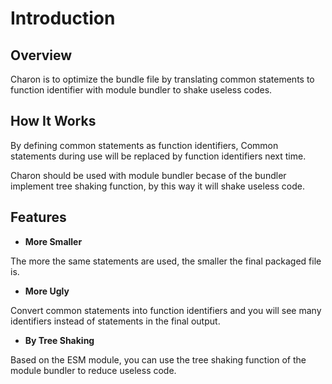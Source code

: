 # Introduction

## Overview

Charon is to optimize the bundle file by translating common statements to function identifier with module bundler to shake useless codes.

## How It Works

By defining common statements as function identifiers, Common statements during use will be replaced by function identifiers next time.

Charon should be used with module bundler becase of the bundler implement tree shaking function, by this way it will shake useless code.

## Features

- **More Smaller**

The more the same statements are used, the smaller the final packaged file is.

- **More Ugly**

Convert common statements into function identifiers and you will see many identifiers instead of statements in the final output.

- **By Tree Shaking**

Based on the ESM module, you can use the tree shaking function of the module bundler to reduce useless code.